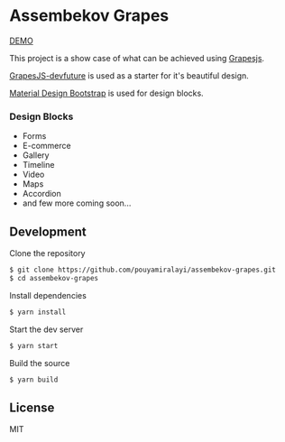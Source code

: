 # Assembekov Grapes

[DEMO](https://5e7abe34bf0c6c0008a0c105--elastic-clarke-e20fec.netlify.com/)

This project is a show case of what can be achieved using [Grapesjs](https://github.com/artf/grapesjs).

[GrapesJS-devfuture](https://github.com/GoodPHP/GrapesJS-devfuture) is used as a starter for it's beautiful design.

[Material Design Bootstrap](https://mdbootstrap.com/) is used for design blocks.

### Design Blocks
- Forms
- E-commerce
- Gallery
- Timeline
- Video
- Maps
- Accordion
- and few more coming soon...

## Development

Clone the repository

```sh
$ git clone https://github.com/pouyamiralayi/assembekov-grapes.git
$ cd assembekov-grapes
```

Install dependencies

```sh
$ yarn install
```

Start the dev server

```sh
$ yarn start
```

Build the source

```sh
$ yarn build
```



## License

MIT
